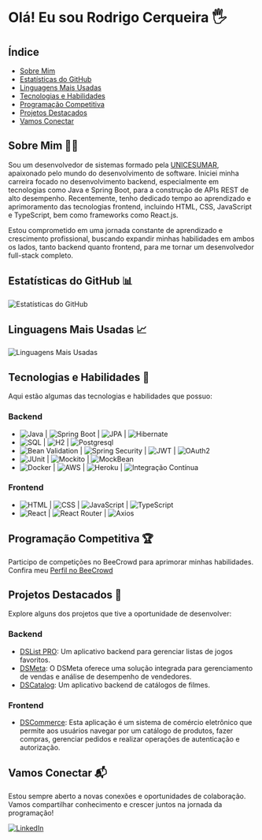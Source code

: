 # Olá! Eu sou Rodrigo Cerqueira 🖐️ 

## Índice
- [Sobre Mim](#sobre-mim-)
- [Estatísticas do GitHub](#estatísticas-do-github-)
- [Linguagens Mais Usadas](#linguagens-mais-usadas-)
- [Tecnologias e Habilidades](#tecnologias-e-habilidades-)
- [Programação Competitiva](#programação-competitiva-)
- [Projetos Destacados](#projetos-destacados-)
- [Vamos Conectar](#vamos-conectar-)

## Sobre Mim 👨‍💻
Sou um desenvolvedor de sistemas formado pela [UNICESUMAR](https://www.unicesumar.edu.br/blog/analise-e-desenvolvimento-de-sistemas/), apaixonado pelo mundo do desenvolvimento de software. Iniciei minha carreira focado no desenvolvimento backend, especialmente em tecnologias como Java e Spring Boot, para a construção de APIs REST de alto desempenho. Recentemente, tenho dedicado tempo ao aprendizado e aprimoramento das tecnologias frontend, incluindo HTML, CSS, JavaScript e TypeScript, bem como frameworks como React.js.

Estou comprometido em uma jornada constante de aprendizado e crescimento profissional, buscando expandir minhas habilidades em ambos os lados, tanto backend quanto frontend, para me tornar um desenvolvedor full-stack completo.

## Estatísticas do GitHub 📊
![Estatísticas do GitHub](https://github-readme-stats.vercel.app/api?username=newrodrigo&show_icons=true&theme=dracula)

## Linguagens Mais Usadas 📈
![Linguagens Mais Usadas](https://github-readme-stats.vercel.app/api/top-langs/?username=newrodrigo&layout=compact&theme=dracula)

## Tecnologias e Habilidades 🚀
Aqui estão algumas das tecnologias e habilidades que possuo:

### Backend
- ![Java](https://img.shields.io/badge/Java-007396?style=flat-square&logo=java&logoColor=white) | ![Spring Boot](https://img.shields.io/badge/Spring%20Boot-6DB33F?style=flat-square&logo=spring&logoColor=white) | ![JPA](https://img.shields.io/badge/JPA-663399?style=flat-square&logo=hibernate&logoColor=white) | ![Hibernate](https://img.shields.io/badge/Hibernate-59666C?style=flat-square&logo=hibernate&logoColor=white)
- ![SQL](https://img.shields.io/badge/SQL-4479A1?style=flat-square&logo=postgresql&logoColor=white) | ![H2](https://img.shields.io/badge/H2-FF5733?style=flat-square&logo=h2&logoColor=white) | ![Postgresql](https://img.shields.io/badge/Postgresql-4169E1?style=flat-square&logo=postgresql&logoColor=white)
- ![Bean Validation](https://img.shields.io/badge/Bean%20Validation-40B8AF?style=flat-square&logo=java&logoColor=white) | ![Spring Security](https://img.shields.io/badge/Spring%20Security-6DB33F?style=flat-square&logo=spring&logoColor=white) | ![JWT](https://img.shields.io/badge/JWT-000000?style=flat-square&logo=json-web-tokens&logoColor=white) | ![OAuth2](https://img.shields.io/badge/OAuth2-2F6690?style=flat-square&logo=oauth&logoColor=white)
- ![JUnit](https://img.shields.io/badge/JUnit-25A162?style=flat-square&logo=junit5&logoColor=white) | ![Mockito](https://img.shields.io/badge/Mockito-DB5B4D?style=flat-square&logo=mockito&logoColor=white) | ![MockBean](https://img.shields.io/badge/MockBean-1D4354?style=flat-square&logo=spring&logoColor=white)
- ![Docker](https://img.shields.io/badge/Docker-2496ED?style=flat-square&logo=docker&logoColor=white) | ![AWS](https://img.shields.io/badge/AWS-232F3E?style=flat-square&logo=amazon-aws&logoColor=white) | ![Heroku](https://img.shields.io/badge/Heroku-430098?style=flat-square&logo=heroku&logoColor=white) | ![Integração Contínua](https://img.shields.io/badge/Integra%C3%A7%C3%A3o%20Cont%C3%ADnua-14B14B?style=flat-square&logo=travis-ci&logoColor=white)

### Frontend
- ![HTML](https://img.shields.io/badge/HTML-E34F26?style=flat-square&logo=html5&logoColor=white) | ![CSS](https://img.shields.io/badge/CSS-1572B6?style=flat-square&logo=css3&logoColor=white) | ![JavaScript](https://img.shields.io/badge/JavaScript-F7DF1E?style=flat-square&logo=javascript&logoColor=black) | ![TypeScript](https://img.shields.io/badge/TypeScript-007ACC?style=flat-square&logo=typescript&logoColor=white)
- ![React](https://img.shields.io/badge/React-61DAFB?style=flat-square&logo=react&logoColor=white) | ![React Router](https://img.shields.io/badge/React%20Router-CA4245?style=flat-square&logo=react-router&logoColor=white) | ![Axios](https://img.shields.io/badge/Axios-000000?style=flat-square&logo=axios&logoColor=white)

## Programação Competitiva 🏆
Participo de competições no BeeCrowd para aprimorar minhas habilidades. Confira meu [Perfil no BeeCrowd](https://www.beecrowd.com.br/judge/pt/profile/839734)

## Projetos Destacados 🌟
Explore alguns dos projetos que tive a oportunidade de desenvolver:

### Backend
- [DSList PRO](https://github.com/newrodrigo/dslist): Um aplicativo backend para gerenciar listas de jogos favoritos.
- [DSMeta](https://github.com/newrodrigo/dsmeta/tree/main): O DSMeta oferece uma solução integrada para gerenciamento de vendas e análise de desempenho de vendedores.
- [DSCatalog](https://github.com/newrodrigo/dscatalog-devsuperior-aula): Um aplicativo backend de catálogos de filmes.

### Frontend
- [DSCommerce](https://github.com/newrodrigo/dscommerce-frontend-aulas/): Esta aplicação é um sistema de comércio eletrônico que permite aos usuários navegar por um catálogo de produtos, fazer compras, gerenciar pedidos e realizar operações de autenticação e autorização.

## Vamos Conectar 📬
Estou sempre aberto a novas conexões e oportunidades de colaboração. Vamos compartilhar conhecimento e crescer juntos na jornada da programação!

[![LinkedIn](https://img.shields.io/badge/LinkedIn-0077B5?style=for-the-badge&logo=linkedin&logoColor=white)](https://www.linkedin.com/in/rodrigooc/)

